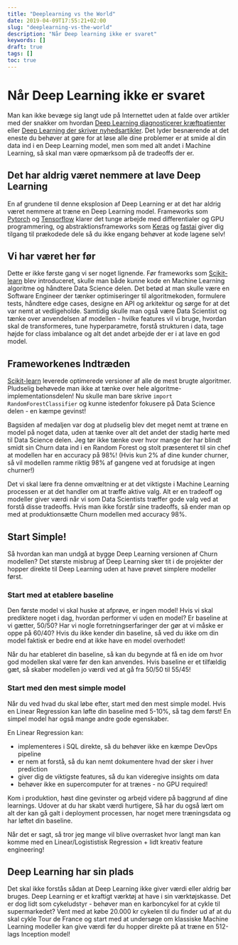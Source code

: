 ```yaml
---
title: "Deeplearning vs the World"
date: 2019-04-09T17:55:21+02:00
slug: "deeplearning-vs-the-world"
description: "Når Deep learning ikke er svaret"
keywords: []
draft: true
tags: []
toc: true
---
```


# Når Deep Learning ikke er svaret

Man kan ikke bevæge sig langt ude på Internettet uden at falde over artikler med der snakker om hvordan [Deep Learning diagnosticerer kræftpatienter](https://ai.googleblog.com/2018/10/applying-deep-learning-to-metastatic.html) eller [Deep Learning der skriver nyhedsartikler](https://www.forbes.com/sites/nicolemartin1/2019/02/08/did-a-robot-write-this-how-ai-is-impacting-journalism/#6d38d5297795). Det lyder besnærende at det eneste du behøver at gøre for at løse alle dine problemer er at smide al din data ind i en Deep Learning model, men som med alt andet i Machine Learning, så skal man være opmærksom på de tradeoffs der er.

## Det har aldrig været nemmere at lave Deep Learning
En af grundene til denne eksplosion af Deep Learning er at det har aldrig været nemmere at træne en Deep Learning model. Frameworks som [Pytorch](https://pytorch.org/) og [Tensorflow](https://www.tensorflow.org/) klarer det tunge arbejde med differentialer og GPU programmering, og abstraktionsframeworks som [Keras](
https://keras.io/) og [fastai](https://docs.fast.ai/) giver dig tilgang til prækodede dele så du ikke engang behøver at kode lagene selv!

## Vi har været her før
Dette er ikke første gang vi ser noget lignende. Før frameworks som [Scikit-learn](https://scikit-learn.org/stable/) blev introduceret, skulle man både kunne kode en Machine Learning algoritme og håndtere Data Science delen. Det betød at man skulle være en Software Engineer der tænker optimiseringer til algoritmekoden, formulere tests, håndtere edge cases, designe en API og arkitektur og sørge for at det var nemt at vedligeholde.
Samtidig skulle man også være Data Scientist og tænke over anvendelsen af modellen - hvilke features vil vi bruge, hvordan skal de transformeres, tune hyperparametre, forstå strukturen i data, tage højde for class imbalance og alt det andet arbejde der er i at lave en god model.

## Frameworkenes Indtræden
[Scikit-learn](https://scikit-learn.org/stable/) leverede optimerede versioner af alle de mest brugte algoritmer. Pludselig behøvede man ikke at tænke over hele algoritme-implementationsdelen! Nu skulle man bare skrive `import RandomForestClassifier` og kunne istedenfor fokusere på Data Science delen - en kæmpe gevinst!

Bagsiden af medaljen var dog at pludselig blev det meget nemt at træne en model på noget data, uden at tænke over alt det andet der stadig hørte med til Data Science delen. Jeg tør ikke tænke over hvor mange der har blindt smidt sin Churn data ind i en Random Forest og stolt præsenteret til sin chef at modellen har en accuracy på 98%! (Hvis kun 2% af dine kunder churner, så vil modellen ramme riktig 98% af gangene ved at forudsige at ingen churner!)

Det vi skal lære fra denne omvæltning er at det viktigste i Machine Learning processen er at det handler om at træffe aktive valg. Alt er en tradeoff og modeller giver værdi når vi som Data Scientists træffer gode valg ved at forstå disse tradeoffs. Hvis man ikke forstår sine tradeoffs, så ender man op med at produktionsætte Churn modellen med accuracy 98%.

## Start Simple!
Så hvordan kan man undgå at bygge Deep Learning versionen af Churn modellen? Det største misbrug af Deep Learning sker tit i de projekter der hopper direkte til Deep Learning uden at have prøvet simplere modeller først. 

### Start med at etablere baseline
Den første model vi skal huske at afprøve, er ingen model!
Hvis vi skal prediktere noget i dag, hvordan performer vi uden en model? Er baseline at vi gætter, 50/50? 
Har vi nogle forretningserfaringer der gør at vi måske er oppe på 60/40? Hvis du ikke kender din baseline, så ved du ikke om din model faktisk er bedre end at ikke have en model overhodet!

Når du har etableret din baseline, så kan du begynde at få en ide om hvor god modellen skal være før den kan anvendes. Hvis baseline er et tilfældig gæt, så skaber modellen jo værdi ved at gå fra 50/50 til 55/45!

### Start med den mest simple model
Når du ved hvad du skal løbe efter, start med den mest simple model. Hvis en Linear Regression kan løfte din baseline med 5-10%, så tag dem først! En simpel model har også mange andre gode egenskaber.

En Linear Regression kan:
- implementeres i SQL direkte, så du behøver ikke en kæmpe DevOps pipeline
- er nem at forstå, så du kan nemt dokumentere hvad der sker i hver prediction
- giver dig de viktigste features, så du kan videregive insights om data
- behøver ikke en supercomputer for at trænes - no GPU required!

Kom i produktion, høst dine gevinster og arbejd videre på baggrund af dine learnings. Udover at du har skabt værdi hurtigere, Så har du også lært om alt der kan gå galt i deployment processen, har noget mere træningsdata og har løftet din baseline.

Når det er sagt, så tror jeg mange vil blive overrasket hvor langt man kan komme med en Linear/Logististisk Regression + lidt kreativ feature engineering!

## Deep Learning har sin plads
Det skal ikke forstås sådan at Deep Learning ikke giver værdi eller aldrig bør bruges. Deep Learning er et kraftigt værktøj at have i sin værktøjskasse. Det er dog lidt som cykeludstyr - behøver man en karboncykel for at cykle til supermarkedet? Vent med at købe 20.000 kr cykelen til du finder ud af at du skal cykle Tour de France og start med at undersøge om klassiske Machine Learning modeller kan give værdi før du hopper direkte på at træne en 512-lags Inception model!
